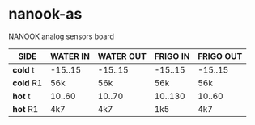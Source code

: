 # nanook-as
NANOOK analog sensors board


|SIDE        |WATER IN |WATER OUT|FRIGO IN|FRIGO OUT|
|------------|---------|---------|--------|---------|
|**cold** t  |-15..15  |-15..15  |-15..15 |-15..15  |
|**cold** R1 |56k      |56k      |56k     |56k      |
|**hot** t   |10..60   |10..70   |10..130 |10..60   |
|**hot** R1  |4k7      |4k7      |1k5     |4k7      |
